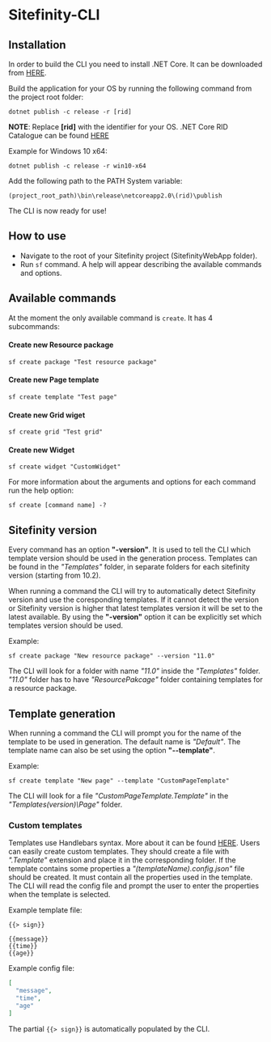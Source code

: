 # Sitefinity-CLI

## Installation

In order to build the CLI you need to install .NET Core. It can be downloaded from [HERE](https://www.microsoft.com/net/download/windows).

Build the application for your OS by running the following command from the project root folder:
```
dotnet publish -c release -r [rid]
```
**NOTE**: Replace **[rid]** with the identifier for your OS. .NET Core RID Catalogue can be found [HERE](https://docs.microsoft.com/en-us/dotnet/core/rid-catalog)

Example for Windows 10 x64:
```
dotnet publish -c release -r win10-x64
```

Add the following path to the PATH System variable:
```
(project_root_path)\bin\release\netcoreapp2.0\(rid)\publish
```
The CLI is now ready for use!

## How to use

* Navigate to the root of your Sitefinity project (SitefinityWebApp folder).
* Run ```sf``` command. A help will appear describing the available commands and options.

## Available commands

At the moment the only available command is ```create```. It has 4 subcommands:

#### Create new Resource package

```
sf create package "Test resource package"
```

#### Create new Page template

```
sf create template "Test page"
```

#### Create new Grid wiget

```
sf create grid "Test grid"
```

#### Create new Widget

```
sf create widget "CustomWidget"
```

For more information about the arguments and options for each command run the help option:
```
sf create [command name] -?
```

## Sitefinity version
Every command has an option **"-version"**. It is used to tell the CLI which template version should be used in the generation process. Templates can be found in the _"Templates"_ folder, in separate folders for each sitefinity version (starting from 10.2). 

When running a command the CLI will try to automatically detect Sitefinity version and use the coresponding templates. If it cannot detect the version or Sitefinity version is higher that latest templates version it will be set to the latest available. By using the **"-version"** option it can be explicitly set which templates version should be used.

Example:
```
sf create package "New resource package" --version "11.0"
```
The CLI will look for a folder with name _"11.0"_ inside the _"Templates"_ folder. _"11.0"_ folder has to have _"ResourcePakcage"_ folder containing templates for a resource package. 

## Template generation

When running a command the CLI will prompt you for the name of the template to be used in generation. The default name is _"Default"_. The template name can also be set using the option **"--template"**.

Example:
```
sf create template "New page" --template "CustomPageTemplate"
```
The CLI will look for a file _"CustomPageTemplate.Template"_ in the _"Templates\(version)\Page"_ folder. 

### Custom templates

Templates use Handlebars syntax. More about it can be found [HERE](https://github.com/rexm/Handlebars.Net).
Users can easily create custom templates. They should create a file with _".Template"_ extension and place it in the corresponding folder. If the template contains some properties a _"(templateName).config.json"_ file should be created. It must contain all the properties used in the template. The CLI will read the config file and prompt the user to enter the properties when the template is selected.

Example template file:
```
{{> sign}}

{{message}}
{{time}}
{{age}}
```
Example config file:
```json
[
  "message",
  "time",
  "age"
]
```
The partial ```{{> sign}}``` is automatically populated by the CLI.
